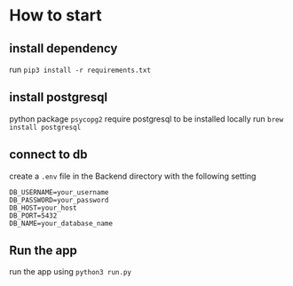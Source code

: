 # How to start

## install dependency
run `pip3 install -r requirements.txt`

## install postgresql
python package `psycopg2` require postgresql to be installed locally
run `brew install postgresql`

## connect to db
create a `.env` file in the Backend directory with the following setting
````
DB_USERNAME=your_username
DB_PASSWORD=your_password
DB_HOST=your_host
DB_PORT=5432
DB_NAME=your_database_name
````

## Run the app
run the app using `python3 run.py`